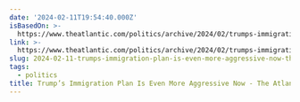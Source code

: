 ```yaml
---
date: '2024-02-11T19:54:40.000Z'
isBasedOn: >-
  https://www.theatlantic.com/politics/archive/2024/02/trumps-immigration-plan-is-even-more-aggressive-now/677385/
link: >-
  https://www.theatlantic.com/politics/archive/2024/02/trumps-immigration-plan-is-even-more-aggressive-now/677385/
slug: 2024-02-11-trumps-immigration-plan-is-even-more-aggressive-now-the-atlantic
tags:
  - politics
title: Trump’s Immigration Plan Is Even More Aggressive Now - The Atlantic
---
```


